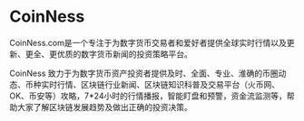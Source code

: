 # 

# CoinNess

CoinNess.com是一个专注于为数字货币交易者和爱好者提供全球实时行情以及更新、更全、更优质的数字货币新闻的投资策略平台。

CoinNess 致力于为数字货币资产投资者提供及时、全面、专业、淮确的币圈动态、币种实时行情、区块链行业新闻、区块链知识科普及交易平台（火币网、OK、币安等）攻略，7*24小时的行情播报，智能盯盘和预警，资金流监测等，帮助大家了解区块链发展趋势及做出正确的投资决策。

